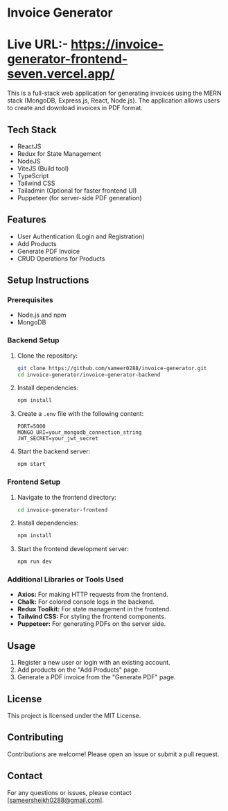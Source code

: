 # Invoice Generator

# Live URL:- https://invoice-generator-frontend-seven.vercel.app/
This is a full-stack web application for generating invoices using the MERN stack (MongoDB, Express.js, React, Node.js). The application allows users to create and download invoices in PDF format.

## Tech Stack
- ReactJS
- Redux for State Management
- NodeJS
- ViteJS (Build tool)
- TypeScript
- Tailwind CSS
- Tailadmin (Optional for faster frontend UI)
- Puppeteer (for server-side PDF generation)

## Features
- User Authentication (Login and Registration)
- Add Products
- Generate PDF Invoice
- CRUD Operations for Products

## Setup Instructions

### Prerequisites
- Node.js and npm
- MongoDB

### Backend Setup
1. Clone the repository:
    ```bash
    git clone https://github.com/sameer0288/invoice-generator.git
    cd invoice-generator/invoice-generator-backend
    ```

2. Install dependencies:
    ```bash
    npm install
    ```

3. Create a `.env` file with the following content:
    ```env
    PORT=5000
    MONGO_URI=your_mongodb_connection_string
    JWT_SECRET=your_jwt_secret
    ```

4. Start the backend server:
    ```bash
    npm start
    ```

### Frontend Setup
1. Navigate to the frontend directory:
    ```bash
    cd invoice-generator-frontend
    ```

2. Install dependencies:
    ```bash
    npm install
    ```

3. Start the frontend development server:
    ```bash
    npm run dev
    ```

### Additional Libraries or Tools Used
- **Axios:** For making HTTP requests from the frontend.
- **Chalk:** For colored console logs in the backend.
- **Redux Toolkit:** For state management in the frontend.
- **Tailwind CSS:** For styling the frontend components.
- **Puppeteer:** For generating PDFs on the server side.

## Usage
1. Register a new user or login with an existing account.
2. Add products on the "Add Products" page.
3. Generate a PDF invoice from the "Generate PDF" page.

## License
This project is licensed under the MIT License.

## Contributing
Contributions are welcome! Please open an issue or submit a pull request.

## Contact
For any questions or issues, please contact [sameersheikh0288@gmail.com].
